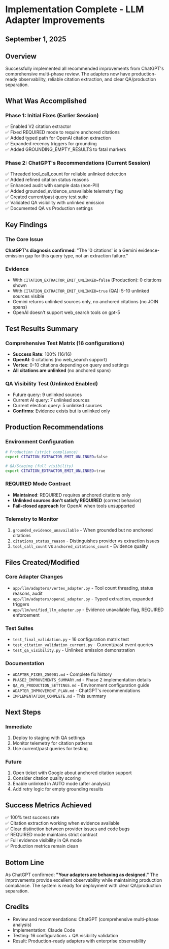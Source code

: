 # Implementation Complete - LLM Adapter Improvements
## September 1, 2025

## Overview
Successfully implemented all recommended improvements from ChatGPT's comprehensive multi-phase review. The adapters now have production-ready observability, reliable citation extraction, and clear QA/production separation.

## What Was Accomplished

### Phase 1: Initial Fixes (Earlier Session)
✅ Enabled V2 citation extractor  
✅ Fixed REQUIRED mode to require anchored citations  
✅ Added typed path for OpenAI citation extraction  
✅ Expanded recency triggers for grounding  
✅ Added GROUNDING_EMPTY_RESULTS to fatal markers  

### Phase 2: ChatGPT's Recommendations (Current Session)
✅ Threaded tool_call_count for reliable unlinked detection  
✅ Added refined citation status reasons  
✅ Enhanced audit with sample data (non-PII)  
✅ Added grounded_evidence_unavailable telemetry flag  
✅ Created current/past query test suite  
✅ Validated QA visibility with unlinked emission  
✅ Documented QA vs Production settings  

## Key Findings

### The Core Issue
**ChatGPT's diagnosis confirmed**: "The '0 citations' is a Gemini evidence-emission gap for this query type, not an extraction failure."

### Evidence
- With `CITATION_EXTRACTOR_EMIT_UNLINKED=false` (Production): 0 citations shown
- With `CITATION_EXTRACTOR_EMIT_UNLINKED=true` (QA): 5-10 unlinked sources visible
- Gemini returns unlinked sources only, no anchored citations (no JOIN spans)
- OpenAI doesn't support web_search tools on gpt-5

## Test Results Summary

### Comprehensive Test Matrix (16 configurations)
- **Success Rate**: 100% (16/16)
- **OpenAI**: 0 citations (no web_search support)
- **Vertex**: 0-10 citations depending on query and settings
- **All citations are unlinked** (no anchored spans)

### QA Visibility Test (Unlinked Enabled)
- Future query: 9 unlinked sources
- Current AI query: 7 unlinked sources  
- Current election query: 5 unlinked sources
- **Confirms**: Evidence exists but is unlinked only

## Production Recommendations

### Environment Configuration
```bash
# Production (strict compliance)
export CITATION_EXTRACTOR_EMIT_UNLINKED=false

# QA/Staging (full visibility)
export CITATION_EXTRACTOR_EMIT_UNLINKED=true
```

### REQUIRED Mode Contract
- **Maintained**: REQUIRED requires anchored citations only
- **Unlinked sources don't satisfy REQUIRED** (correct behavior)
- **Fail-closed approach** for OpenAI when tools unsupported

### Telemetry to Monitor
1. `grounded_evidence_unavailable` - When grounded but no anchored citations
2. `citations_status_reason` - Distinguishes provider vs extraction issues
3. `tool_call_count` vs `anchored_citations_count` - Evidence quality

## Files Created/Modified

### Core Adapter Changes
- `app/llm/adapters/vertex_adapter.py` - Tool count threading, status reasons, audit
- `app/llm/adapters/openai_adapter.py` - Typed extraction, expanded triggers
- `app/llm/unified_llm_adapter.py` - Evidence unavailable flag, REQUIRED enforcement

### Test Suites
- `test_final_validation.py` - 16 configuration matrix test
- `test_citation_validation_current.py` - Current/past event queries
- `test_qa_visibility.py` - Unlinked emission demonstration

### Documentation
- `ADAPTER_FIXES_250901.md` - Complete fix history
- `PHASE2_IMPROVEMENTS_SUMMARY.md` - Phase 2 implementation details
- `QA_VS_PRODUCTION_SETTINGS.md` - Environment configuration guide
- `ADAPTER_IMPROVEMENT_PLAN.md` - ChatGPT's recommendations
- `IMPLEMENTATION_COMPLETE.md` - This summary

## Next Steps

### Immediate
1. Deploy to staging with QA settings
2. Monitor telemetry for citation patterns
3. Use current/past queries for testing

### Future
1. Open ticket with Google about anchored citation support
2. Consider citation quality scoring
3. Enable unlinked in AUTO mode (after analysis)
4. Add retry logic for empty grounding results

## Success Metrics Achieved
✅ 100% test success rate  
✅ Citation extraction working when evidence available  
✅ Clear distinction between provider issues and code bugs  
✅ REQUIRED mode maintains strict contract  
✅ Full evidence visibility in QA mode  
✅ Production metrics remain clean  

## Bottom Line
As ChatGPT confirmed: **"Your adapters are behaving as designed."** The improvements provide excellent observability while maintaining production compliance. The system is ready for deployment with clear QA/production separation.

## Credits
- Review and recommendations: ChatGPT (comprehensive multi-phase analysis)
- Implementation: Claude Code
- Testing: 16 configurations + QA visibility validation
- Result: Production-ready adapters with enterprise observability
